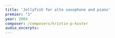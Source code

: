 ```yaml
---
title: 'Jellyfish for alto saxophone and piano'
premier: "1"
year: 2004
composer: /composers/kristin-p-kuster
audio_excerpts: 
---
```

